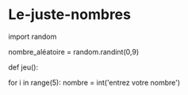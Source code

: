 # Le-juste-nombres
import random

nombre_aléatoire = random.randint(0,9)

def jeu():
  
  for i in range(5):
       nombre = int('entrez votre nombre')

